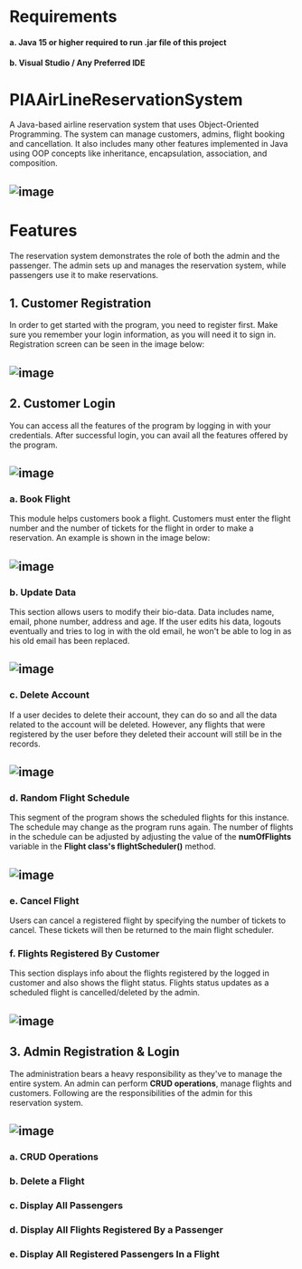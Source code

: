 # Requirements
#### a. Java 15 or higher required to run .jar file of this project
#### b. Visual Studio / Any Preferred IDE

# PIAAirLineReservationSystem
A Java-based airline reservation system that uses Object-Oriented Programming. The system can manage customers, admins, flight booking and cancellation.
It also includes many other features implemented in Java using OOP concepts like inheritance, encapsulation, association, and composition.
## ![image](https://user-images.githubusercontent.com/72850566/167471464-0afa5c6a-806d-4a62-97d4-947e73cd92d2.png)
# Features
The reservation system demonstrates the role of both the admin and the passenger. The admin sets up and manages the reservation system, while passengers use it to make reservations.
## 1. Customer Registration
In order to get started with the program, you need to register first. Make sure you remember your login information, as you will need it to sign in.
Registration screen can be seen in the image below:
## ![image](https://user-images.githubusercontent.com/72850566/167473655-96610ecf-5282-490c-b9e6-fd152d38fe54.png)
## 2. Customer Login
You can access all the features of the program by logging in with your credentials. After successful login, you can avail all the features offered by the program.
## ![image](https://user-images.githubusercontent.com/72850566/167475733-d9a5e04c-32f7-4886-9dc7-ef7926c95ce6.png)
### a. Book Flight
This module helps customers book a flight. Customers must enter the flight number and the number of tickets for the flight in order to make a reservation. An example is shown in the image below:
## ![image](https://user-images.githubusercontent.com/72850566/167619984-0b2241fb-ffc9-41bf-945a-4a8985718a49.png)
### b. Update Data
This section allows users to modify their bio-data. Data includes name, email, phone number, address and age.
If the user edits his data, logouts eventually and tries to log in with the old email, he won't be able to log in as his old email has been replaced.
## ![image](https://user-images.githubusercontent.com/72850566/167482100-9178c0ce-a134-4923-9da3-ff1b607d19d6.png)
### c. Delete Account
If a user decides to delete their account, they can do so and all the data related to the account will be deleted. However, any flights that were registered by the user before they deleted their account will still be in the records.
## ![image](https://user-images.githubusercontent.com/72850566/167483584-aa68d166-0ce9-4a5e-a624-c94b0eb9497b.png)
### d. Random Flight Schedule
This segment of the program shows the scheduled flights for this instance. The schedule may change as the program runs again. The number of flights in the schedule can be adjusted by adjusting the value of the **numOfFlights** variable in the **Flight class's flightScheduler()** method.
## ![image](https://user-images.githubusercontent.com/72850566/167483853-cb853ae5-09b6-46e2-a005-cd77ec60fa53.png)
### e. Cancel Flight
Users can cancel a registered flight by specifying the number of tickets to cancel. These tickets will then be returned to the main flight scheduler.
### f. Flights Registered By Customer
This section displays info about the flights registered by the logged in customer and also shows the flight status. Flights status updates as a scheduled flight is cancelled/deleted by the admin.
## ![image](https://user-images.githubusercontent.com/72850566/167658720-ef611cf2-d3b6-4d31-bb36-ca8bb789853a.png)
## 3. Admin Registration & Login
The administration bears a heavy responsibility as they've to manage the entire system. An admin can perform **CRUD operations**, manage flights and customers. Following are the responsibilities of the admin for this reservation system.
## ![image](https://user-images.githubusercontent.com/72850566/167669614-fe53d361-9e05-4693-9631-856bd873204e.png)
### a. CRUD Operations

### b. Delete a Flight
### c. Display All Passengers
### d. Display All Flights Registered By a Passenger
### e. Display All Registered Passengers In a Flight
